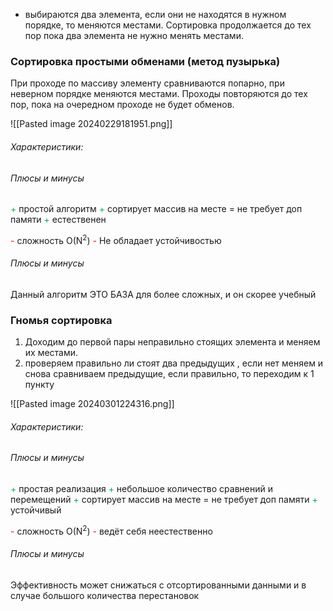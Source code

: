 - выбираются два элемента, если они не находятся в нужном порядке, то меняются местами. Сортировка продолжается до тех пор пока два элемента не нужно менять местами.

### Сортировка простыми обменами (метод пузырька)

При проходе по массиву элементу сравниваются попарно, при неверном порядке меняются местами. Проходы повторяются до тех пор, пока на очередном проходе не будет обменов.



![[Pasted image 20240229181951.png]]
###### Характеристики:

 
###### Плюсы и минусы

<font color="#00b050">+</font> простой алгоритм
<font color="#00b050">+ </font>сортирует массив на месте = не требует доп памяти
<font color="#00b050">+</font> естественен


<font color="#ff0000">-</font> сложность O(N<sup>2</sup>)
<font color="#ff0000">-</font> Не обладает устойчивостью

###### Плюсы и минусы

Данный алгоритм ЭТО БАЗА для более сложных, и он скорее учебный


### Гномья сортировка

1. Доходим до первой пары неправильно стоящих элемента и меняем их местами.
2. проверяем правильно ли стоят два предыдущих , если нет меняем и снова сравниваем предыдущие, если правильно, то переходим к 1 пункту

![[Pasted image 20240301224316.png]]




###### Характеристики:

 
###### Плюсы и минусы

<font color="#00b050">+</font> простая реализация
<font color="#00b050">+</font> небольшое количество сравнений и перемещений
<font color="#00b050">+ </font>сортирует массив на месте = не требует доп памяти
<font color="#00b050">+</font> устойчивый 


<font color="#ff0000">-</font> сложность O(N<sup>2</sup>)
<font color="#ff0000">-</font> ведёт себя неестественно


###### Плюсы и минусы

Эффективность может снижаться с отсортированными данными и в случае большого количества перестановок


